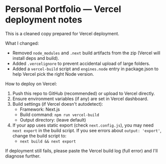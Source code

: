 # Personal Portfolio — Vercel deployment notes

This is a cleaned copy prepared for Vercel deployment.

What I changed:
- Removed `node_modules` and `.next` build artifacts from the zip (Vercel will install deps and build).
- Added `.vercelignore` to prevent accidental upload of large folders.
- Added a `vercel-build` script and `engines.node` entry in package.json to help Vercel pick the right Node version.

How to deploy on Vercel:
1. Push this repo to GitHub (recommended) or upload to Vercel directly.
2. Ensure environment variables (if any) are set in Vercel dashboard.
3. Build settings (if Vercel doesn't autodetect):
   - Framework: Next.js
   - Build command: `npm run vercel-build`
   - Output directory: (leave default)
4. If your app uses static export (check `next.config.js`), you may need `next export` in the build script. If you see errors about `output: 'export'`, change the build script to:
   - `next build && next export`

If deployment still fails, please paste the Vercel build log (full error) and I'll diagnose further.